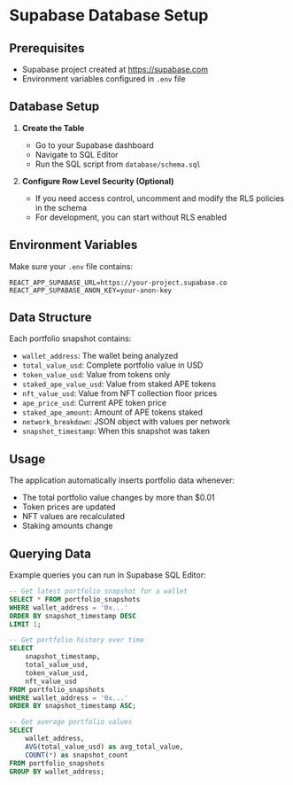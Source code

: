 # Supabase Database Setup

## Prerequisites
- Supabase project created at https://supabase.com
- Environment variables configured in `.env` file

## Database Setup

1. **Create the Table**
   - Go to your Supabase dashboard
   - Navigate to SQL Editor
   - Run the SQL script from `database/schema.sql`

2. **Configure Row Level Security (Optional)**
   - If you need access control, uncomment and modify the RLS policies in the schema
   - For development, you can start without RLS enabled

## Environment Variables

Make sure your `.env` file contains:
```
REACT_APP_SUPABASE_URL=https://your-project.supabase.co
REACT_APP_SUPABASE_ANON_KEY=your-anon-key
```

## Data Structure

Each portfolio snapshot contains:
- `wallet_address`: The wallet being analyzed
- `total_value_usd`: Complete portfolio value in USD
- `token_value_usd`: Value from tokens only
- `staked_ape_value_usd`: Value from staked APE tokens
- `nft_value_usd`: Value from NFT collection floor prices
- `ape_price_usd`: Current APE token price
- `staked_ape_amount`: Amount of APE tokens staked
- `network_breakdown`: JSON object with values per network
- `snapshot_timestamp`: When this snapshot was taken

## Usage

The application automatically inserts portfolio data whenever:
- The total portfolio value changes by more than $0.01
- Token prices are updated
- NFT values are recalculated
- Staking amounts change

## Querying Data

Example queries you can run in Supabase SQL Editor:

```sql
-- Get latest portfolio snapshot for a wallet
SELECT * FROM portfolio_snapshots 
WHERE wallet_address = '0x...' 
ORDER BY snapshot_timestamp DESC 
LIMIT 1;

-- Get portfolio history over time
SELECT 
    snapshot_timestamp,
    total_value_usd,
    token_value_usd,
    nft_value_usd
FROM portfolio_snapshots 
WHERE wallet_address = '0x...'
ORDER BY snapshot_timestamp ASC;

-- Get average portfolio values
SELECT 
    wallet_address,
    AVG(total_value_usd) as avg_total_value,
    COUNT(*) as snapshot_count
FROM portfolio_snapshots 
GROUP BY wallet_address;
```